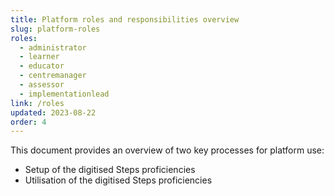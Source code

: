 ```yaml
---
title: Platform roles and responsibilities overview
slug: platform-roles
roles:
  - administrator
  - learner
  - educator
  - centremanager
  - assessor
  - implementationlead
link: /roles
updated: 2023-08-22
order: 4
---
```

This document provides an overview of two key processes for platform use:​

- Setup of the digitised Steps proficiencies
- Utilisation of the digitised Steps proficiencies​
